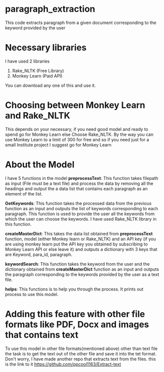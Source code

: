 # paragraph_extraction
This code extracts paragraph from a given document corresponding to the keyword provided by the user

# Necessary libraries
I have used 2 libraries 
1) Rake_NLTK (Free Library)
2) Monkey Learn (Paid API)

You can download any one of this and use it. 

# Choosing between Monkey Learn and Rake_NLTK
This depends on your necessary, if you need good model and ready to spend go for Monkey Learn else Choose Rake_NLTK.
By the way you can use Monkey Learn to a limit of 300 for free and so if you need just for a small Institute project I suggest go for Monkey Learn

# About the Model
I have 5 functions in the model
<b>preprocessText</b>: This function takes filepath as input (File must be a text file) and process the data by removing all the headings and output the a data list that contains each paragraph as an element of the list.

<b>GetKeywords</b>: This function takes the processed data from the previous function as an input and outputs the list of keywords corresponding to each paragraph. This function is used to provide the user all the keywords from which the user can choose the keywords. I have used Rake_NLTK library in this function.

<b>createMasterDict</b>: This takes the data list obtained from <b>preprocessText</b> function, model (either Monkey learn or Rake_NLTK) and an API key (if you are using monkey learn put the API key you obtained by subscribing to Monkey Learn API or else leave it) and outputs a dictionary with 3 keys that are Keyword, para_id, paragraph.

<b>keywordSearch</b>: This function takes the keyword from the user and the dictionary obtained from <b>createMasterDict</b> function as an input and outputs the paragraph corresponding to the keywords provided by the user as a text file.

<b>helps</b>: This functions is to help you through the process. It prints out process to use this model.

# Adding this feature with other file formats like PDF, Docx and images that contains text
To use this model in other file formats(mentioned above) other than text file the task is to get the text out of the other file and save it into the tet format. Don't worry, I have made another repo that extracts text from the files. this is the link to it https://github.com/ppcool1163/Extract-text
